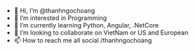 - 👋 Hi, I’m @thanhngochoang
- 👀 I’m interested in Programming
- 🌱 I’m currently learning Python, Angular, .NetCore
- 💞️ I’m looking to collaborate on VietNam or US and European
- 📫 How to reach me all social /thanhngochoang

<!---
thanhngochoang/thanhngochoang is a ✨ special ✨ repository because its `README.md` (this file) appears on your GitHub profile.
You can click the Preview link to take a look at your changes.
--->
